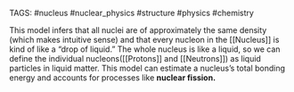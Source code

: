 TAGS: #nucleus #nuclear_physics #structure #physics #chemistry 

This model infers that all nuclei are of approximately the same density (which makes intuitive sense) and that every nucleon in the [[Nucleus]] is kind of like a “drop of liquid.” The whole nucleus is like a liquid, so we can define the individual nucleons([[Protons]] and [[Neutrons]]) as liquid particles in liquid matter. This model can estimate a nucleus’s total bonding energy and accounts for processes like **nuclear fission.**